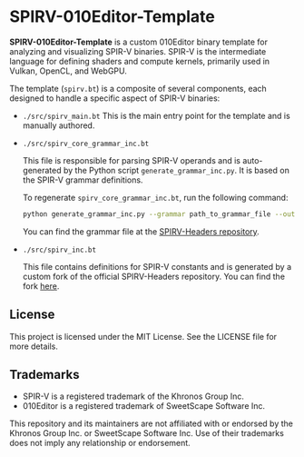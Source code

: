 # SPIRV-010Editor-Template

**SPIRV-010Editor-Template** is a custom 010Editor binary template for analyzing and visualizing SPIR-V binaries. SPIR-V is the intermediate language for defining shaders and compute kernels, primarily used in Vulkan, OpenCL, and WebGPU.



The template (`spirv.bt`) is a composite of several components, each designed to handle a specific aspect of SPIR-V binaries:

- `./src/spirv_main.bt`
  This is the main entry point for the template and is manually authored.

- `./src/spirv_core_grammar_inc.bt` 

  This file is responsible for parsing SPIR-V operands and is auto-generated by the Python script `generate_grammar_inc.py`. It is based on the SPIR-V grammar definitions.

  To regenerate `spirv_core_grammar_inc.bt`, run the following command:

  ```bash
  python generate_grammar_inc.py --grammar path_to_grammar_file --output spirv_core_grammar_inc.bt
  ```

  You can find the grammar file at the [SPIRV-Headers repository](https://github.com/KhronosGroup/SPIRV-Headers/blob/main/include/spirv/unified1/spirv.core.grammar.json).

- `./src/spirv_inc.bt`

  This file contains definitions for SPIR-V constants and is generated by a custom fork of the official SPIRV-Headers repository. You can find the fork [here](https://github.com/Ginurx/SPIRV-Headers).



## License

This project is licensed under the MIT License. See the LICENSE file for more details.



## Trademarks

- SPIR-V is a registered trademark of the Khronos Group Inc.
- 010Editor is a registered trademark of SweetScape Software Inc.

This repository and its maintainers are not affiliated with or endorsed by the Khronos Group Inc. or SweetScape Software Inc. Use of their trademarks does not imply any relationship or endorsement.